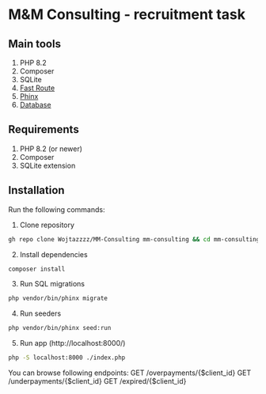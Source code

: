 # M&M Consulting - recruitment task

## Main tools

1. PHP 8.2
2. Composer
3. SQLite
4. [Fast Route](https://github.com/nikic/FastRoute)
5. [Phinx](https://github.com/cakephp/phinx)
6. [Database](https://github.com/cakephp/database)

## Requirements

1. PHP 8.2 (or newer)
2. Composer
3. SQLite extension

## Installation

Run the following commands:

1. Clone repository

```sh
gh repo clone Wojtazzzz/MM-Consulting mm-consulting && cd mm-consulting
```

2. Install dependencies

```sh
composer install
```

3. Run SQL migrations

```sh
php vendor/bin/phinx migrate
```

4. Run seeders

```sh
php vendor/bin/phinx seed:run
```

5. Run app (http://localhost:8000/)

```sh
php -S localhost:8000 ./index.php
```

You can browse following endpoints:
GET /overpayments/{$client_id}
GET /underpayments/{$client_id}
GET /expired/{$client_id}

